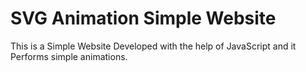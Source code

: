 # SVG Animation Simple Website
 This is a Simple Website Developed with the help of JavaScript and it Performs simple animations.
